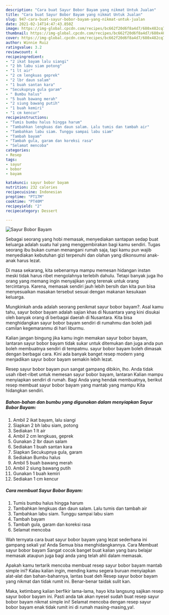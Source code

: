 ```yaml
---
description: "Cara buat Sayur Bobor Bayam yang nikmat Untuk Jualan"
title: "Cara buat Sayur Bobor Bayam yang nikmat Untuk Jualan"
slug: 947-cara-buat-sayur-bobor-bayam-yang-nikmat-untuk-jualan
date: 2021-02-14T14:47:43.850Z
image: https://img-global.cpcdn.com/recipes/bc662f20d6f8a4d7/680x482cq70/sayur-bobor-bayam-foto-resep-utama.jpg
thumbnail: https://img-global.cpcdn.com/recipes/bc662f20d6f8a4d7/680x482cq70/sayur-bobor-bayam-foto-resep-utama.jpg
cover: https://img-global.cpcdn.com/recipes/bc662f20d6f8a4d7/680x482cq70/sayur-bobor-bayam-foto-resep-utama.jpg
author: Winnie Ruiz
ratingvalue: 3.2
reviewcount: 4
recipeingredient:
- "2 ikat bayam lalu siangi"
- "2 bh labu siam potong"
- "1 lt air"
- "2 cm lengkuas geprek"
- "2 lbr daun salam"
- "1 buah santan kara"
- "Secukupnya gula garam"
- " Bumbu halus"
- "5 buah bawang merah"
- "2 siung bawang putih"
- "1 buah kemiri"
- "1 cm kencur"
recipeinstructions:
- "Tumis bumbu halus hingga harum"
- "Tambahkan lengkuas dan daun salam. Lalu tumis dan tambah air"
- "Tambahkan labu siam. Tunggu sampai labu siam"
- "Tambah bayam"
- "Tambah gula, garam dan koreksi rasa"
- "Selamat mencoba"
categories:
- Resep
tags:
- sayur
- bobor
- bayam

katakunci: sayur bobor bayam 
nutrition: 232 calories
recipecuisine: Indonesian
preptime: "PT17M"
cooktime: "PT40M"
recipeyield: "2"
recipecategory: Dessert

---
```



![Sayur Bobor Bayam](https://img-global.cpcdn.com/recipes/bc662f20d6f8a4d7/680x482cq70/sayur-bobor-bayam-foto-resep-utama.jpg)

Sebagai seorang yang hobi memasak, menyediakan santapan sedap buat keluarga adalah suatu hal yang menggembirakan bagi kamu sendiri. Tugas seorang ibu bukan cuman menangani rumah saja, tapi kamu pun wajib menyediakan kebutuhan gizi terpenuhi dan olahan yang dikonsumsi anak-anak harus lezat.

Di masa  sekarang, kita sebenarnya mampu memesan hidangan instan meski tidak harus ribet mengolahnya terlebih dahulu. Tetapi banyak juga lho orang yang memang ingin menyajikan yang terenak untuk orang tercintanya. Karena, memasak sendiri jauh lebih bersih dan kita pun bisa menyesuaikan masakan tersebut sesuai dengan makanan kesukaan keluarga. 



Mungkinkah anda adalah seorang penikmat sayur bobor bayam?. Asal kamu tahu, sayur bobor bayam adalah sajian khas di Nusantara yang kini disukai oleh banyak orang di berbagai daerah di Nusantara. Kita bisa menghidangkan sayur bobor bayam sendiri di rumahmu dan boleh jadi camilan kegemaranmu di hari liburmu.

Kalian jangan bingung jika kamu ingin memakan sayur bobor bayam, lantaran sayur bobor bayam tidak sukar untuk ditemukan dan juga anda pun boleh membuatnya sendiri di tempatmu. sayur bobor bayam boleh dimasak dengan berbagai cara. Kini ada banyak banget resep modern yang menjadikan sayur bobor bayam semakin lebih lezat.

Resep sayur bobor bayam pun sangat gampang dibikin, lho. Anda tidak usah ribet-ribet untuk memesan sayur bobor bayam, lantaran Kalian mampu menyiapkan sendiri di rumah. Bagi Anda yang hendak membuatnya, berikut resep membuat sayur bobor bayam yang mantab yang mampu Kita hidangkan sendiri.

<!--inarticleads1-->

##### Bahan-bahan dan bumbu yang digunakan dalam menyiapkan Sayur Bobor Bayam:

1. Ambil 2 ikat bayam, lalu siangi
1. Siapkan 2 bh labu siam, potong
1. Sediakan 1 lt air
1. Ambil 2 cm lengkuas, geprek
1. Gunakan 2 lbr daun salam
1. Sediakan 1 buah santan kara
1. Siapkan Secukupnya gula, garam
1. Sediakan  Bumbu halus
1. Ambil 5 buah bawang merah
1. Ambil 2 siung bawang putih
1. Gunakan 1 buah kemiri
1. Sediakan 1 cm kencur




<!--inarticleads2-->

##### Cara membuat Sayur Bobor Bayam:

1. Tumis bumbu halus hingga harum
1. Tambahkan lengkuas dan daun salam. Lalu tumis dan tambah air
1. Tambahkan labu siam. Tunggu sampai labu siam
1. Tambah bayam
1. Tambah gula, garam dan koreksi rasa
1. Selamat mencoba




Wah ternyata cara buat sayur bobor bayam yang lezat sederhana ini gampang sekali ya! Anda Semua bisa menghidangkannya. Cara Membuat sayur bobor bayam Sangat cocok banget buat kalian yang baru belajar memasak ataupun juga bagi anda yang telah ahli dalam memasak.

Apakah kamu tertarik mencoba membuat resep sayur bobor bayam mantab simple ini? Kalau kalian ingin, mending kamu segera buruan menyiapkan alat-alat dan bahan-bahannya, lantas buat deh Resep sayur bobor bayam yang nikmat dan tidak rumit ini. Benar-benar taidak sulit kan. 

Maka, ketimbang kalian berfikir lama-lama, hayo kita langsung sajikan resep sayur bobor bayam ini. Pasti anda tak akan nyesel sudah buat resep sayur bobor bayam nikmat simple ini! Selamat mencoba dengan resep sayur bobor bayam enak tidak rumit ini di rumah masing-masing,ya!.


